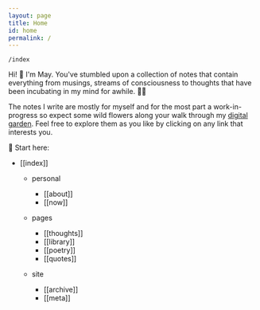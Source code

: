 ```yaml
---
layout: page
title: Home
id: home
permalink: /
---
```


`/index`

<p>Hi! 👋 I'm May. You've stumbled upon a collection of notes that contain everything from musings, streams of consciousness to thoughts that have been incubating in my mind for awhile. 🧠✨ </p>

<p>The notes I write are mostly for myself and for the most part a work-in-progress so expect some wild flowers along your walk through my <a class="internal-link" href="https://maytrinh.me/growing-my-ideas">digital garden</a>. Feel free to explore them as you like by clicking on any link that interests you. </p>

📍 Start here:
<ul>
<li>[[index]]</li>

<ul>
<li>personal</li>
<ul>
<li>[[about]]</li>
<li>[[now]]</li>
</ul>
</ul>

<ul>
<li>pages</li>

<ul>
<li>[[thoughts]]</li>
<li>[[library]]</li>
<li>[[poetry]]</li>
<li>[[quotes]]</li>
</ul>
</ul>

<ul>
<li>site</li>
<ul><li>[[archive]]</li>
<li>[[meta]]</li>
</ul>
</ul>

</ul>


<style>
  .wrapper {
    max-width: 58em;
  }
</style>
